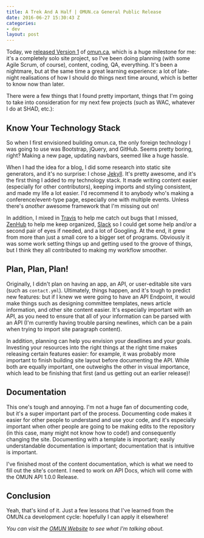 ```yaml
---
title: A Trek And A Half | OMUN.ca General Public Release
date: 2016-06-27 15:30:43 Z
categories:
- dev
layout: post
---
```


Today, we [released Version 1](https://github.com/malsf21/omun.ca/releases/tag/v1.0.0) of [omun.ca](http://omun.ca), which is a huge milestone for me: it's a completely solo site project, so I've been doing planning (with some Agile Scrum, of course), content, coding, QA, everything. It's been a nightmare, but at the same time a great learning experience: a lot of late-night realisations of how I should do things next time around, which is better to know now than later.

There were a few things that I found pretty important, things that I'm going to take into consideration for my next few projects (such as WAC, whatever I do at SHAD, etc.):

## Know Your Technology Stack

So when I first envisioned building omun.ca, the only foreign technology I was going to use was Bootstrap, jQuery, and GitHub. Seems pretty boring, right? Making a new page, updating navbars, seemed like a huge hassle.

When I had the idea for a blog, I did some research into static site generators, and it's no surprise: I chose [Jekyll](https://jekyllrb.com/). It's pretty awesome, and it's the first thing I added to my technology stack. It made writing content easier (especially for other contributors), keeping imports and styling consistent, and made my life a lot easier. I'd recommend it to anybody who's making a conference/event-type page, especially one with multiple events. Unless there's *another* awesome framework that I'm missing out on!

In addition, I mixed in [Travis](https://travis-ci.org/) to help me catch out bugs that I missed, [ZenHub](https://www.zenhub.com/) to help me keep organized, [Slack](https://slack.com/) so I could get some help and/or a second pair of eyes if needed, and a lot of Googling. At the end, it grew from more than just a small core to a bigger set of programs. Obviously it was some work setting things up and getting used to the groove of things, but I think they all contributed to making my workflow smoother.

## Plan, Plan, Plan!

Originally, I didn't plan on having an app, an API, or user-editable site vars (such as `contact.yml`). Ultimately, things happen, and it's tough to predict new features: but if I knew we were going to have an API Endpoint, it would make things such as designing committee templates, news article information, and other site content easier. It's especially important with an API, as you need to ensure that all of your information can be parsed with an API (I'm currently having trouble parsing newlines, which can be a pain when trying to import site paragraph content).

In addition, planning can help you envision your deadlines and your goals. Investing your resources into the right things at the right time makes releasing certain features easier: for example, it was probably more important to finish building site layout before documenting the API. While both are equally important, one outweighs the other in visual importance, which lead to be finishing that first (and us getting out an earlier release)!

## Documentation

This one's tough and annoying. I'm not a huge fan of documenting code, but it's a super important part of the process. Documenting code makes it easier for other people to understand and use your code, and it's especially important when other people are going to be making edits to the repository (in this case, many might not know how to code!) and consequently changing the site. Documenting with a template is important; easily understandable documentation is important; documentation that is intuitive is important.

I've finished most of the content documentation, which is what we need to fill out the site's content. I need to work on API Docs, which will come with the OMUN API 1.0.0 Release.

## Conclusion

Yeah, that's kind of it. Just a few lessons that I've learned from the OMUN.ca development cycle: hopefully I can apply it elsewhere!

*You can visit the [OMUN Website](http://omun.ca) to see what I'm talking about.*
